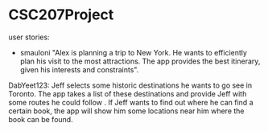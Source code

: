 # CSC207Project

user stories:

- smauloni "Alex is planning a trip to New York. He wants to efficiently plan his visit to 
the most attractions. The app provides the best itinerary, given his interests and constraints".

DabYeet123: Jeff selects some historic destinations he wants to go see in Toronto. The app takes a list of these destinations and provide Jeff with some routes he could follow . If Jeff wants to find out where he can find a certain book, the app will show him some locations near him where the book can be found.